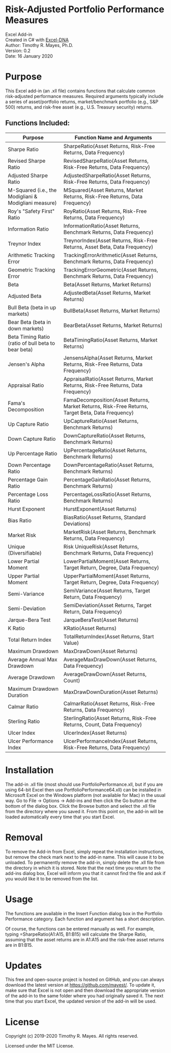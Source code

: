 # Risk-Adjusted Portfolio Performance Measures
Excel Add-in<br>Created in C# with [Excel-DNA](https://github.com/Excel-DNA/ExcelDna)<br>Author: Timothy R. Mayes, Ph.D.<br>Version: 0.2<br>Date: 16 January 2020

# Purpose
This Excel add-in (an .xll file) contains functions that calculate common risk-adjusted performance measures. Required arguments typically include a series of asset/portfolio returns, market/benchmark portfolio (e.g., S&P 500) returns, and risk-free asset (e.g., U.S. Treasury security) returns.

## Functions Included:
Purpose|Function Name and Arguments
-------|---------------------------
Sharpe Ratio|SharpeRatio(Asset Returns, Risk-Free Returns, Data Frequency)
Revised Sharpe Ratio|RevisedSharpeRatio(Asset Returns, Risk-Free Returns, Data Frequency)
Adjusted Sharpe Ratio|AdjustedSharpeRatio(Asset Returns, Risk-Free Returns, Data Frequency)
M-Squared (i.e., the Modigliani & Modigliani measure)|MSquared(Asset Returns, Market Returns, Risk-Free Returns, Data Frequency)
Roy's "Safety First" Ratio|RoyRatio(Asset Returns, Risk-Free Returns, Data Frequency)
Information Ratio|InformationRatio(Asset Returns, Benchmark Returns, Data Frequency)
Treynor Index|TreynorIndex(Asset Returns, Risk-Free Returns, Asset Beta, Data Frequency)
Arithmetic Tracking Error|TrackingErrorArithmetic(Asset Returns, Benchmark Returns, Data Frequency)
Geometric Tracking Error|TrackingErrorGeometric(Asset Returns, Benchmark Returns, Data Frequency)
Beta|Beta(Asset Returns, Market Returns)
Adjusted Beta|AdjustedBeta(Asset Returns, Market Returns)
Bull Beta (beta in up markets)|BullBeta(Asset Returns, Market Returns)
Bear Beta (beta in down markets)|BearBeta(Asset Returns, Market Returns)
Beta Timing Ratio (ratio of bull beta to bear beta)|BetaTimingRatio(Asset Returns, Market Returns)
Jensen's Alpha|JensensAlpha(Asset Returns, Market Returns, Risk-Free Returns, Data Frequency)
Appraisal Ratio|AppraisalRatio(Asset Returns, Market Returns, Risk-Free Returns, Data Frequency)
Fama's Decomposition|FamaDecomposition(Asset Returns, Market Returns, Risk-Free Returns, Target Beta, Data Frequency)
Up Capture Ratio|UpCaptureRatio(Asset Returns, Benchmark Returns)
Down Capture Ratio|DownCaptureRatio(Asset Returns, Benchmark Returns)
Up Percentage Ratio|UpPercentageRatio(Asset Returns, Benchmark Returns)
Down Percentage Ratio|DownPercentageRatio(Asset Returns, Benchmark Returns)
Percentage Gain Ratio|PercentageGainRatio(Asset Returns, Benchmark Returns)
Percentage Loss Ratio|PercentageLossRatio(Asset Returns, Benchmark Returns)
Hurst Exponent|HurstExponent(Asset Returns)
Bias Ratio|BiasRatio(Asset Returns, Standard Deviations)
Market Risk|MarketRisk(Asset Returns, Benchmark Returns, Data Frequency)
Unique (Diversifiable)|Risk	UniqueRisk(Asset Returns, Benchmark Returns, Data Frequency)
Lower Partial Moment|LowerPartialMoment(Asset Returns, Target Return, Degree, Data Frequency)
Upper Partial Moment|UpperPartialMoment(Asset Returns, Target Return, Degree, Data Frequency)
Semi-Variance|SemiVariance(Asset Returns, Target Return, Data Frequency)
Semi-Deviation|SemiDeviation(Asset Returns, Target Return, Data Frequency)
Jarque-Bera Test|JarqueBeraTest(Asset Returns)
K Ratio|KRatio(Asset Returns)
Total Return Index|TotalReturnIndex(Asset Returns, Start Value)
Maximum Drawdown|MaxDrawDown(Asset Returns)
Average Annual Max Drawdown|AverageMaxDrawDown(Asset Returns, Data Frequency)
Average Drawdown|AverageDrawDown(Asset Returns, Count)
Maximum Drawdown Duration|MaxDrawDownDuration(Asset Returns)
Calmar Ratio|CalmarRatio(Asset Returns, Risk-Free Returns, Data Frequency)
Sterling Ratio|SterlingRatio(Asset Returns, Risk-Free Returns, Count, Data Frequency)
Ulcer Index|UlcerIndex(Asset Returns)
Ulcer Performance Index|UlcerPerformanceIndex(Asset Returns, Risk-Free Returns, Data Frequency)



# Installation
The add-in .xll file (most should use PortfolioPerformance.xll, but if you are using 64-bit Excel then use PortfolioPerformance64.xll) can be installed in Microsoft Excel on the Windows platform (not available for Mac) in the usual way. Go to File -> Options -> Add-ins and then click the Go button at the bottom of the dialog box. Click the Browse button and select the .xll file from the directory where you saved it. From this point on, the add-in will be loaded automatically every time that you start Excel.

# Removal
To remove the Add-in from Excel, simply repeat the installation instructions, but remove the check mark next to the add-in name. This will cause it to be unloaded.
To permanently remove the add-in, simply delete the .xll file from the directory in which it is stored. Note that the next time you return to the add-ins dialog box, Excel will inform you that it cannot find the file and ask if you would like it to be removed from the list.

# Usage
The functions are available in the Insert Function dialog box in the Portfolio Performance category. Each function and argument has a short description.

Of course, the functions can be entered manually as well. For example, typing =SharpeRatio(A1:A15, B1:B15) will calculate the Sharpe Ratio, assuming that the asset returns are in A1:A15 and the risk-free asset returns are in B1:B15.

# Updates
This free and open-source project is hosted on GitHub, and you can always download the latest version at https://github.com/mayest/. To update it, make sure that Excel is not open and then download the appropriate version of the add-in to the same folder where you had originally saved it. The next time that you start Excel, the updated version of the add-in will be used.

# License

Copyright (c) 2019-2020 Timothy R. Mayes. All rights reserved.

Licensed under the MIT License.
